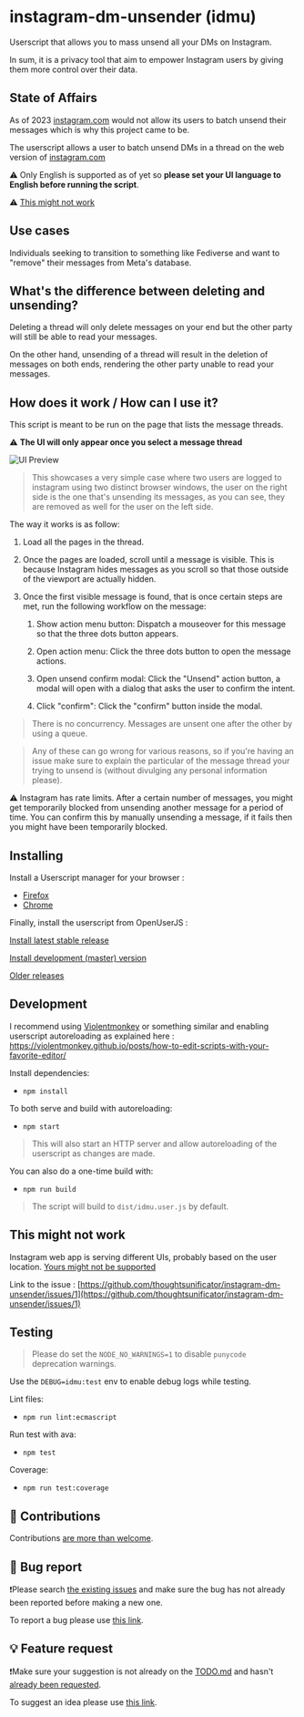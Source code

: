 # instagram-dm-unsender (idmu)

Userscript that allows you to mass unsend all your DMs on Instagram. 

In sum, it is a privacy tool that aim to empower Instagram users by giving them more control over their data.

## State of Affairs

As of 2023 [instagram.com](https://www.instagram.com) would not allow its users to batch unsend their messages which is why this project came to be.

The userscript allows a user to batch unsend DMs in a thread on the web version of [instagram.com](https://www.instagram.com) 

⚠️ Only English is supported as of yet so **please set your UI language to English before running the script**.

⚠️ [This might not work](#this-might-not-work)

## Use cases

Individuals seeking to transition to something like Fediverse and want to "remove" their messages from Meta's database.

## What's the difference between deleting and unsending?

Deleting a thread will only delete messages on your end but the other party will still be able to read your messages.

On the other hand, unsending of a thread will result in the deletion of messages on both ends, rendering the other party unable to read your messages.

## How does it work / How can I use it?

This script is meant to be run on the page that lists the message threads. 

⚠️ **The UI will only appear once you select a message thread**

![UI Preview](preview.gif)

> This showcases a very simple case where two users are logged to instagram using two distinct browser windows, the user on the right side is the one that's unsending its messages, as you can see, they are removed as well for the user on the left side.

The way it works is as follow:

1. Load all the pages in the thread.
2. Once the pages are loaded, scroll until a message is visible. This is because Instagram hides messages as you scroll so that those outside of the viewport are actually hidden.
3. Once the first visible message is found, that is once certain steps are met, run the following workflow on the message:

     1. Show action menu button:
        Dispatch a mouseover for this message so that the three dots button appears.

     2. Open action menu:
        Click the three dots button to open the message actions.

     3. Open unsend confirm modal:
        Click the "Unsend" action button, a modal will open with a dialog that asks the user to confirm the intent.

     4. Click "confirm":
        Click the "confirm" button inside the modal.
        
> There is no concurrency. Messages are unsent one after the other by using a queue.

>  Any of these can go wrong for various reasons, so if you're having an issue make sure to explain the particular of the message thread your trying to unsend is (without divulging any personal information please).


⚠️ Instagram has rate limits. After a certain number of messages, you might get temporarily blocked from unsending another message for a period of time. You can confirm this by manually unsending a message, if it fails then you might have been temporarily blocked.

## Installing

Install a Userscript manager for your browser :

- [Firefox](https://addons.mozilla.org/en-US/firefox/addon/violentmonkey/)
- [Chrome](https://chrome.google.com/webstore/detail/violentmonkey/jinjaccalgkegednnccohejagnlnfdag?hl=en)

Finally, install the userscript from OpenUserJS :

[Install latest stable release](https://github.com/thoughtsunificator/instagram-dm-unsender/releases/latest/download/idmu.user.js)

[Install development (master) version](https://github.com/thoughtsunificator/instagram-dm-unsender/raw/userscript/idmu.user.js)

[Older releases](https://github.com/thoughtsunificator/instagram-dm-unsender/releases)

## Development

I recommend using [Violentmonkey](https://violentmonkey.github.io/) or something similar and enabling userscript autoreloading as explained here : https://violentmonkey.github.io/posts/how-to-edit-scripts-with-your-favorite-editor/ 

Install dependencies:
- ``npm install``

To both serve and build with autoreloading:
- ``npm start``

> This will also start an HTTP server and allow autoreloading of the userscript as changes are made.

You can also do a one-time build with:
- ``npm run build``

> The script will build to ``dist/idmu.user.js`` by default.

## This might not work

Instagram web app is serving different UIs, probably based on the user location. [Yours might not be supported](https://github.com/thoughtsunificator/instagram-dm-unsender/issues/1)

Link to the issue : [https://github.com/thoughtsunificator/instagram-dm-unsender/issues/1](https://github.com/thoughtsunificator/instagram-dm-unsender/issues/1)

## Testing

> Please do set the  ``NODE_NO_WARNINGS=1`` to disable  ``punycode `` deprecation warnings.

Use the ``DEBUG=idmu:test`` env to enable debug logs while testing.

Lint files:
- ``npm run lint:ecmascript``

Run test with ava:
- ``npm test``

Coverage:
- ``npm run test:coverage``

## 🧒 Contributions

Contributions [are more than welcome](./.github/CONTRIBUTING.md).

## 👾 Bug report 

❗Please search [the existing issues](https://github.com/thoughtsunificator/instagram-dm-unsender/labels/bug) and make sure the bug has not already been reported before making a new one.

To report a bug please use [this link](https://github.com/thoughtsunificator/instagram-dm-unsender/issues/new?template=bug_report.md).

## 💡 Feature request 

❗Make sure your suggestion is not already on the [TODO.md](TODO.md) and hasn't [already been requested](https://github.com/thoughtsunificator/instagram-dm-unsender/labels/enhancement).

To suggest an idea please use [this link](https://github.com/thoughtsunificator/instagram-dm-unsender/issues/new?template=feature_request.md).
       

